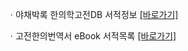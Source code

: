 ㆍ야채박록 한의학고전DB 서적정보 [[바로가기]](https://mediclassics.kr/books/186)

ㆍ고전한의번역서 eBook 서적목록 [[바로가기]](https://info.mediclassics.kr/bookshelf/list/eBook/list)
